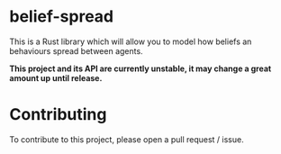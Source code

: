 # belief-spread

This is a Rust library which will allow you to model how beliefs an behaviours spread between agents.

**This project and its API are currently unstable, it may change a great amount up until release.**

# Contributing

To contribute to this project, please open a pull request / issue.
